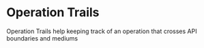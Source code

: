 # Operation Trails

Operation Trails help keeping track of an operation that crosses API boundaries and mediums

